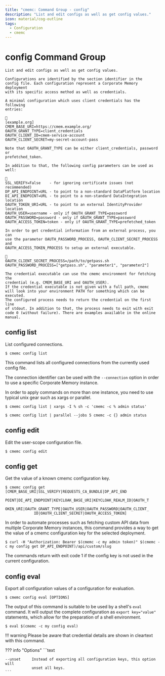 ```yaml
---
title: "cmemc: Command Group - config"
description: "List and edit configs as well as get config values."
icon: material/cog-outline
tags:
  - Configuration
  - cmemc
---
```

# config Command Group
<!-- This file was generated - DO NOT CHANGE IT MANUALLY -->

```text
List and edit configs as well as get config values.

Configurations are identified by the section identifier in the
config file. Each configuration represent a Corporate Memory deployment
with its specific access method as well as credentials.

A minimal configuration which uses client credentials has the following
entries:


[example.org]
CMEM_BASE_URI=https://cmem.example.org/
OAUTH_GRANT_TYPE=client_credentials
OAUTH_CLIENT_ID=cmem-service-account
OAUTH_CLIENT_SECRET=my-secret-account-pass

Note that OAUTH_GRANT_TYPE can be either client_credentials, password or
prefetched_token.

In addition to that, the following config parameters can be used as well:


SSL_VERIFY=False    - for ignoring certificate issues (not recommended)
DP_API_ENDPOINT=URL - to point to a non-standard DataPlatform location
DI_API_ENDPOINT=URL - to point to a non-standard DataIntegration location
OAUTH_TOKEN_URI=URL - to point to an external IdentityProvider location
OAUTH_USER=username - only if OAUTH_GRANT_TYPE=password
OAUTH_PASSWORD=password - only if OAUTH_GRANT_TYPE=password
OAUTH_ACCESS_TOKEN=token - only if OAUTH_GRANT_TYPE=prefetched_token

In order to get credential information from an external process, you can
use the parameter OAUTH_PASSWORD_PROCESS, OAUTH_CLIENT_SECRET_PROCESS and
OAUTH_ACCESS_TOKEN_PROCESS to setup an external executable.


OAUTH_CLIENT_SECRET_PROCESS=/path/to/getpass.sh
OAUTH_PASSWORD_PROCESS=["getpass.sh", "parameter1", "parameter2"]

The credential executable can use the cmemc environment for fetching the
credential (e.g. CMEM_BASE_URI and OAUTH_USER).
If the credential executable is not given with a full path, cmemc
will look into your environment PATH for something which can be executed.
The configured process needs to return the credential on the first line
of stdout. In addition to that, the process needs to exit with exit
code 0 (without failure). There are examples available in the online
manual.
```

## config list

List configured connections.

```shell-session title="Usage"
$ cmemc config list
```




This command lists all configured connections from the currently used config file.

The connection identifier can be used with the `--connection` option in order to use a specific Corporate Memory instance.

In order to apply commands on more than one instance, you need to use typical unix gear such as xargs or parallel.

```shell-session title="Example"
$ cmemc config list | xargs -I % sh -c 'cmemc -c % admin status'
```


```shell-session title="Example"
$ cmemc config list | parallel --jobs 5 cmemc -c {} admin status
```




## config edit

Edit the user-scope configuration file.

```shell-session title="Usage"
$ cmemc config edit
```





## config get

Get the value of a known cmemc configuration key.

```shell-session title="Usage"
$ cmemc config get [CMEM_BASE_URI|SSL_VERIFY|REQUESTS_CA_BUNDLE|DP_API_END
             POINT|DI_API_ENDPOINT|KEYCLOAK_BASE_URI|KEYCLOAK_REALM_ID|OAUTH_T
             OKEN_URI|OAUTH_GRANT_TYPE|OAUTH_USER|OAUTH_PASSWORD|OAUTH_CLIENT_
             ID|OAUTH_CLIENT_SECRET|OAUTH_ACCESS_TOKEN]
```




In order to automate processes such as fetching custom API data from multiple Corporate Memory instances, this command provides a way to get the value of a cmemc configuration key for the selected deployment.

```shell-session title="Example"
$ curl -H "Authorization: Bearer $(cmemc -c my admin token)" $(cmemc -c my config get DP_API_ENDPOINT)/api/custom/slug
```


The commands return with exit code 1 if the config key is not used in the current configuration.



## config eval

Export all configuration values of a configuration for evaluation.

```shell-session title="Usage"
$ cmemc config eval [OPTIONS]
```




The output of this command is suitable to be used by a shell's `eval` command. It will output the complete configuration as `export key="value"` statements, which allow for the preparation of a shell environment.

```shell-session title="Example"
$ eval $(cmemc -c my config eval)
```


!!! warning
    Please be aware that credential details are shown in cleartext with this command.




??? info "Options"
    ```text

    --unset     Instead of exporting all configuration keys, this option will
                unset all keys.
    ```

